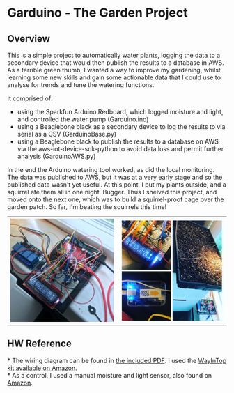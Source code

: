 # Garduino - The Garden Project

<h2> Overview </h2>
This is a simple project to automatically water plants, logging the data to a secondary device that would then publish the results to a database in AWS.  As a terrible green thumb, I wanted a way to improve my gardening, whilst learning some new skills and gain some actionable data that I could use to analyse for trends and tune the watering functions.

It comprised of:
* using the Sparkfun Arduino Redboard, which logged moisture and light, and controlled the water pump (Garduino.ino)
* using a Beaglebone black as a secondary device to log the results to via serial as a CSV (GarduinoBase.py)
* using a Beaglebone black to publish the results to a database on AWS via the aws-iot-device-sdk-python to avoid data loss and permit further analysis (GarduinoAWS.py)

In the end the Arduino watering tool worked, as did the local monitoring.  The data was published to AWS, but it was at a very early stage and so the published data wasn't yet useful.  At this point, I put my plants outside, and a squirrel ate them all in one night.  Bugger.  Thus I shelved this project, and moved onto the next one, which was to build a squirrel-proof cage over the garden patch.  So far, I'm beating the squirrels this time!

<table>
<tr>
<th>
<img src="https://github.com/RowleyCowper/GarduinoPub/blob/main/references/gard.png" width=300>
</th>
<th>
<img src="https://github.com/RowleyCowper/GarduinoPub/blob/main/references/inst.jpeg?raw=true" width=300>
</th>
</tr>
</table>

<h2> HW Reference </h2>
* The wiring diagram can be found in <a href="https://github.com/RowleyCowper/GarduinoPub/blob/main/references/WayInTop.pdf"> the included PDF</a>. I used the <a href="https://www.amazon.com/gp/product/B07TMVNTDK/ref=ppx_yo_dt_b_search_asin_title?ie=UTF8&psc=1">WayInTop kit available on Amazon.</a> <br>
* As a control, I used a manual moisture and light sensor, also found on <a href="https://www.amazon.com/gp/product/B07BR52P26/ref=ppx_yo_dt_b_search_asin_title?ie=UTF8&psc=1">Amazon</a>.
